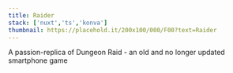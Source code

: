 ```yaml
---
title: Raider
stack: ['nuxt','ts','konva']
thumbnail: https://placehold.it/200x100/000/F00?text=Raider
---
```


A passion-replica of Dungeon Raid - an old and no longer updated smartphone game
<!--more-->

